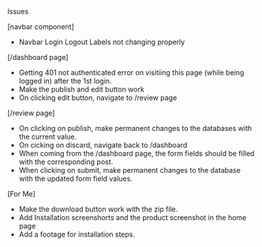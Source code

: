 Issues

[navbar component]
- Navbar Login Logout Labels not changing properly

[/dashboard page]
- Getting 401 not authenticated error on visitiing this page (while being logged in) after the 1st login.
- Make the publish and edit button work
- On clicking edit button, navigate to /review page

[/review page]
- On clicking on publish, make permanent changes to the databases with the current value.
- On cicking on discard, navigate back to /dashboard
- When coming from the /dashboard page, the form fields should be filled with the corresponding post.
- When clicking on submit, make permanent changes to the database with the updated form field values.

[For Me]
- Make the download button work with the zip file.
- Add Installation screenshorts and the product screenshot in the home page
- Add a footage for installation steps.
